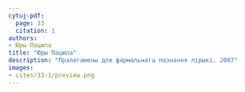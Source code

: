 ```yaml
---
cytuj-pdf:
  page: 33
  citation: 1
authors:
- Юры Пацюпа
title: "Юры Пацюпа"
description: "Пралегамены для фармальнага пазнання лірыкі. 2007"
images:
- cites/33-1/preview.png
---
```

